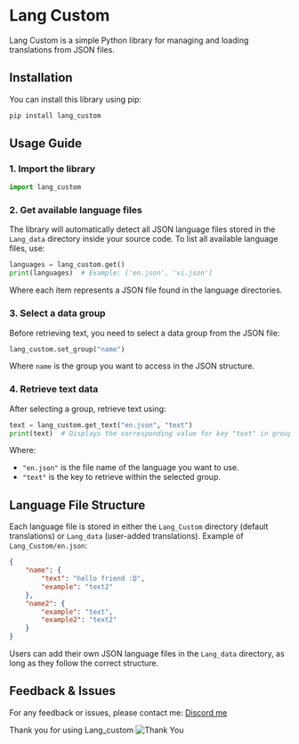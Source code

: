 # Lang Custom

Lang Custom is a simple Python library for managing and loading translations from JSON files.

## Installation

You can install this library using pip:
```sh
pip install lang_custom
```

## Usage Guide

### 1. Import the library
```python
import lang_custom
```

### 2. Get available language files
The library will automatically detect all JSON language files stored in the `Lang_data` directory inside your source code. To list all available language files, use:
```python
languages = lang_custom.get()
print(languages)  # Example: ['en.json', 'vi.json']
```
Where each item represents a JSON file found in the language directories.

### 3. Select a data group
Before retrieving text, you need to select a data group from the JSON file:
```python
lang_custom.set_group("name")
```
Where `name` is the group you want to access in the JSON structure.

### 4. Retrieve text data
After selecting a group, retrieve text using:
```python
text = lang_custom.get_text("en.json", "text")
print(text)  # Displays the corresponding value for key "text" in group "name" from en.json
```
Where:
- `"en.json"` is the file name of the language you want to use.
- `"text"` is the key to retrieve within the selected group.

## Language File Structure
Each language file is stored in either the `Lang_Custom` directory (default translations) or `Lang_data` (user-added translations). Example of `Lang_Custom/en.json`:
```json
{
    "name": {
        "text": "hello friend :D",
        "example": "text2"
    },
    "name2": {
        "example": "text",
        "example2": "text2"
    }
}
```
Users can add their own JSON language files in the `Lang_data` directory, as long as they follow the correct structure.

## Feedback & Issues
For any feedback or issues, please contact me:
[Discord me](https://discord.gg/pGcSyr2bcY)

Thank you for using Lang_custom
![Thank You](./thank.gif)

